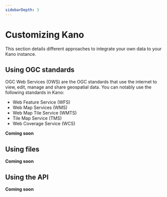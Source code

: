 ```yaml
---
sidebarDepth: 3
---
```


# Customizing Kano

This section details different approaches to integrate your own data to your Kano instance.

## Using OGC standards

OGC Web Services (OWS) are the OGC standards that use the internet to view, edit, manage and share geospatial data. You can notably use the following standards in Kano:
* Web Feature Service (WFS)
* Web Map Services (WMS)
* Web Map Tile Service (WMTS)
* Tile Map Service (TMS)
* Web Coverage Service (WCS)

**Coming soon**

## Using files

**Coming soon**

## Using the API

**Coming soon**
